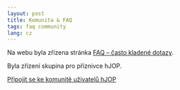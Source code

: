 ```yaml
---
layout: post
title: Komunita & FAQ
tags: faq community
lang: cz
---
```


Na webu byla zřízena stránka [FAQ – často kladené dotazy](/faq).

Byla zřízení skupina pro příznivce hJOP.

<a class="btn btn-center" style="width:400px; min-height: 60px;"
   href="/community">Připojit se ke komunitě uživatelů hJOP</a>
